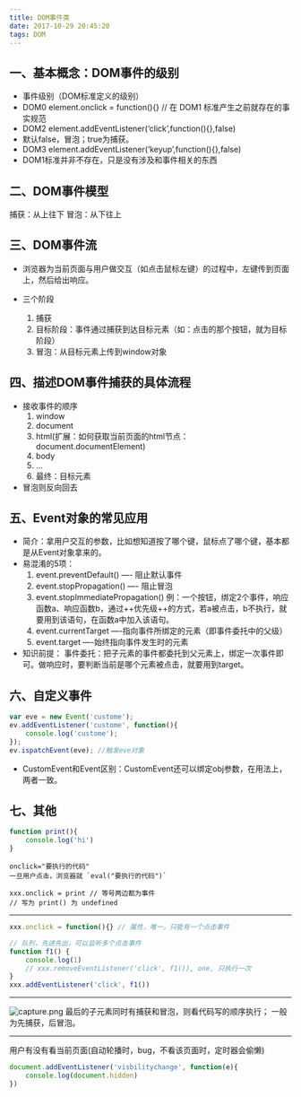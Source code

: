 ```yaml
---
title: DOM事件类
date: 2017-10-29 20:45:20
tags: DOM
---
```


## 一、基本概念：DOM事件的级别

- 事件级别（DOM标准定义的级别）
- DOM0 element.onclick = function(){} // 在 DOM1 标准产生之前就存在的事实规范
- DOM2 element.addEventListener(‘click’,function(){},false)
- 默认false，冒泡；true为捕获。
- DOM3 element.addEventListener(‘keyup’,function(){},false)
- DOM1标准并非不存在，只是没有涉及和事件相关的东西

<!-- more -->

## 二、DOM事件模型

捕获：从上往下
冒泡：从下往上

## 三、DOM事件流

- 浏览器为当前页面与用户做交互（如点击鼠标左键）的过程中，左键传到页面上，然后给出响应。

- 三个阶段
  1. 捕获
  2. 目标阶段：事件通过捕获到达目标元素（如：点击的那个按钮，就为目标阶段）
  3. 冒泡：从目标元素上传到window对象

## 四、描述DOM事件捕获的具体流程

- 接收事件的顺序
    1. window
    2. document
    3. html(扩展：如何获取当前页面的html节点：document.documentElement)
    4. body
    5. …
    6. 最终：目标元素
- 冒泡则反向回去

## 五、Event对象的常见应用

- 简介：拿用户交互的参数，比如想知道按了哪个键，鼠标点了哪个键，基本都是从Event对象拿来的。
- 易混淆的5项：
    1. event.preventDefault() —- 阻止默认事件
    2. event.stopPropagation() —- 阻止冒泡
    3. event.stopImmediatePropagation()
        例：一个按钮，绑定2个事件，响应函数a、响应函数b，通过++优先级++的方式，若a被点击，b不执行，就要用到该语句，在函数a中加入该语句。
    4. event.currentTarget —-指向事件所绑定的元素（即事件委托中的父级）
    5. event.target —-始终指向事件发生时的元素
- 知识前提：
    事件委托：把子元素的事件都委托到父元素上，绑定一次事件即可。做响应时，要判断当前是哪个元素被点击，就要用到target。

## 六、自定义事件

```js
var eve = new Event('custome');
ev.addEventListener('custome', function(){
    console.log('custome');
});
ev.ispatchEvent(eve); //触发eve对象
```

- CustomEvent和Event区别：CustomEvent还可以绑定obj参数，在用法上，两者一致。

## 七、其他

```js
function print(){
    console.log('hi')
}
```

```
onclick="要执行的代码"
一旦用户点击，浏览器就 `eval("要执行的代码")`
```

```
xxx.onclick = print // 等号两边都为事件
// 写为 print() 为 undefined
```
---

```js
xxx.onclick = function(){} // 属性，唯一，只能有一个点击事件

// 队列，先进先出，可以监听多个点击事件
function f1() {
    console.log(1)
    // xxx.removeEventListener('click', f1()), one, 只执行一次
}
xxx.addEventListener('click', f1())
```
---

![capture.png](http://pntmc1hcw.bkt.clouddn.com/capture.png)
最后的子元素同时有捕获和冒泡，则看代码写的顺序执行；
一般为先捕获，后冒泡。

---

用户有没有看当前页面(自动轮播时，bug，不看该页面时，定时器会偷懒)

```js
document.addEventListener('visbilitychange', function(e){
    console.log(document.hidden)
})
```

